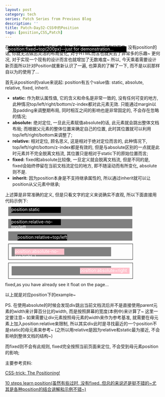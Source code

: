 ```yaml
---
layout: post
category: tech
series: Patch Series from Previous Blog
description: ''
title: Patch-Day32-CSS中的Position
tags: [position,CSS,Patch]
---
```


在CSS里有一个属性是至关重要的, 就是position, 对于布局而言, 没有position的话, 你就无法做出灵活的布局变化, 对于HTML而言也就失去了非常多的乐趣~ 更何况, 对于实现一个现有的设计而言也就增加了无数难度~ 所以, 今天乘着需要设计新页面所以针对Position就重新认识了一遍, 也算真的了解了一下, 而不是以前那样自以为的使用了...

首先从position的value来说起: position有五个value值: static, absolute, relative, fixed, inherit.

<ul>
  	<li><strong>static:</strong>
      作为默认属性值, 它的含义和命名是非常一致的, 没有任何可变的地方, 此种情况top/left/right/bottom/z-index都对此元素无效. 只能通过margin以及padding来调整期布局, 同时相互之间的影响也是非常固定的, 不会存在忽略的情况;
  </li>
	<li><strong>absolute:</strong>
  	  绝对定位, 一旦此元素赋值absolute的话, 此元素就会跳出整体文档布局; 而根据父元素的整体位置来确定自己的位置, 此时其位置就可以利用top/left/right/bottom来调整了;
  </li>
	<li><strong>relative:</strong>
      相对定位, 顾名思义, 这是相对于绝对定位而言的, 此种情况下, top/left/right/bottom/z-index都是有效的, 但是与absolute区别的一点就是此时元素并不完全脱离文档流, 其位置只是相对于static下的原始位置而言;  
  </li>
	<li><strong>fixed:</strong>
      fixed和absolute比较像, 一旦定义就会脱离文档流, 但是不同的是, fixed会始终停留在当前文档流定位的地方, 即不随滚动而有所变化, absolute则不是.  
  </li>
	<li><strong>inherit:</strong>
      因为position本身是不支持继承属性的, 所以通过inherit就可以让position从父元素中继承;  
  </li>
</ul>
上述算是非常准确的定义, 但是只看文字的定义来说确实不直观, 所以下面直接用代码示例下:
<div style="margin:10px 10px 10px 10px;width: 80%;height:30px;background-color:gray;color:white;">
		<div style="margin:5px 10px 10px 10px;width: 40%;height:20px;background-color:black;">position:static</div>
	</div>
	<div style="margin:10px 10px 10px 10px;width: 80%;height:30px;background-color:gray;color:white;">
		<div style="margin:5px 10px 10px 10px;width: 40%;height:20px;background-color:black; position:relative;">position:relative-no-top/left</div>
	</div>
	<div style="margin:10px 10px 10px 10px;width: 80%;height:30px;background-color:gray;color:white;">
		<div style="margin:5px 10px 10px 10px;width: 40%;height:20px;background-color:black; position:relative;top:10px;left:20px;">position:relative+top/left</div>
	</div>
	<div style="margin:10px;width:80%;height:50px;border:1px solid;position:relative;">
	<div style="margin:10px 10px 10px 10px;width: 80%;height:30px;background-color:gray;color:white;">
		<div style="margin:5px 10px 10px 10px;width: 40%;height:20px;background-color:pink; position:absolute;">position:absolute-no-top/right..)</div>
	</div>
      </div>
	<div style="margin:10px;width:80%;height:50px;border:1px solid;position:relative;">
	<div style="margin:10px 10px 10px 10px;width: 80%;height:30px;background-color:gray;color:white;">
		<div style="margin:5px 10px 10px 10px;width: 40%;height:20px;background-color:pink; position:absolute;right:0px;">position:absolute+right</div>
	</div>
      </div>
	<div>fixed,as you have already see it float on the page...</div>
		<div style="color:white;margin:5px 10px 10px 10px;width: 40%;height:20px;background-color:black;position:fixed;top:200px;">position:fixed+top(200px)--just for demonstration...</div>

以上就是对应position下的example~

PS. 在使用absolute的时候会发现div跳出当前文档流后并不是直接使用parent元素的width来计算百分比的width, 而是按照屏幕的宽度(本例中)来计算了~ 这里一定要注意~ 如果需要让div元素按照母元素的width来作为参考基准, 就需要在母元素上加入position:relative来限制, 所以其实div此时是寻找最近的一个position不是static的母元素来参考~ (之所以用relative是因为relative和static最为接近, 不会影响到整体文档的结构~)

而fixed则不会有此规则, fixed完全按照当前页面来定位, 不会受到母元素position的影响;

主要参考资料:

<a href="http://css-tricks.com/almanac/properties/p/position/" target="_blank">CSS-trick: The Positioning!</a>

<a href="http://www.barelyfitz.com/screencast/html-training/css/positioning/" target="_blank">10 steps learn position(虽然有些过时, 没有fixed..但总的来说还是挺不错的~尤其是各种position的结合讲解和示例不错~)</a>

